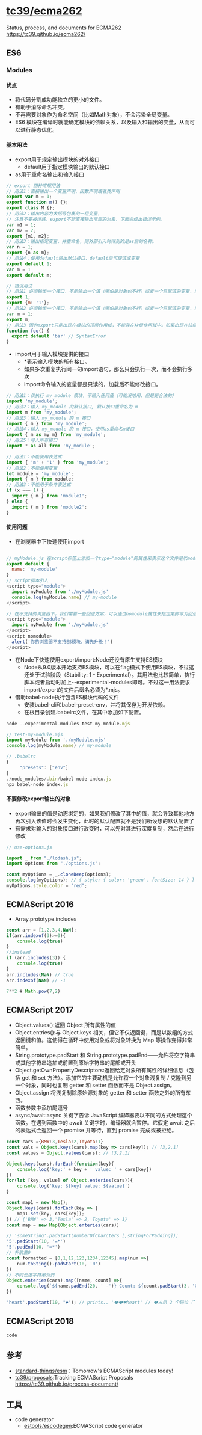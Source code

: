 # [tc39/ecma262](https://github.com/tc39/ecma262)

Status, process, and documents for ECMA262 https://tc39.github.io/ecma262/

## ES6


### Modules

#### 优点

* 将代码分割成功能独立的更小的文件。
* 有助于消除命名冲突。
* 不再需要对象作为命名空间（比如Math对象），不会污染全局变量。
* ES6 模块在编译时就能确定模块的依赖关系，以及输入和输出的变量，从而可以进行静态优化。

#### 基本用法

* export用于规定输出模块的对外接口
    - default用于指定模块输出的默认接口
* as用于重命名输出和输入接口

```js
// export 四种常规用法
// 用法1：直接输出一个变量声明、函数声明或者类声明
export var m = 1;
export function m() {};
export class M {};
// 用法2：输出内容为大括号包裹的一组变量，
// 注意不要被迷惑，export不能直接输出常规的对象，下面会给出错误示例。
var m1 = 1;
var m2 = 2;
export {m1, m2};
// 用法3：输出指定变量，并重命名，则外部引入时得到的是as后的名称。
var n = 1;
export {n as m};
// 用法4：使用default输出默认接口，default后可跟值或变量
export default 1;
var m = 1
export default m;

// 错误用法
// 用法1 必须输出一个接口，不能输出一个值（哪怕是对象也不行）或者一个已赋值的变量，已赋值的变量对应的也是一个值
export 1;
export {m: '1'};
// 用法2 必须输出一个接口，不能输出一个值（哪怕是对象也不行）或者一个已赋值的变量，已赋值的变量对应的也是一个值
var m = 1;
export m;
// 用法3 因为export只能出现在模块的顶层作用域，不能存在块级作用域中。如果出现在块级作用域的话，就没法做静态优化了
function foo() {
  export default 'bar' // SyntaxError
}
```

* import用于输入模块提供的接口
    - *表示输入模块的所有接口。
    - 如果多次重复执行同一句import语句，那么只会执行一次，而不会执行多次
    - import命令输入的变量都是只读的，加载后不能修改接口。

```js
// 用法1：仅执行 my_module 模块，不输入任何值（可能没啥用，但是是合法的）
import 'my_module';
// 用法2：输入 my_module 的默认接口, 默认接口重命名为 m
import m from 'my_module';
// 用法3：输入 my_module 的 m 接口
import { m } from 'my_module';
// 用法4：输入 my_module 的 m 接口，使用as重命名m接口
import { m as my_m} from 'my_module';
// 用法5：导入所有接口
import * as all from 'my_module';

// 用法1：不能使用表达式
import { 'm' + '1' } from 'my_module';
// 用法2：不能使用变量
let module = 'my_module';
import { m } from module;
// 用法3：不能用于条件表达式
if (x === 1) {
  import { m } from 'module1';
} else {
  import { m } from 'module2';
}
```

#### 使用问题

* 在浏览器中下快速使用import

```js

// myModule.js 在script标签上添加一个type="module"的属性来表示这个文件是以module的方式来运行
export default {
  name: 'my-module'
}
// script脚本引入
<script type="module">
  import myModule from './myModule.js'
  console.log(myModule.name) // my-module
</script>

// 在不支持的浏览器下，我们需要一些回退方案，可以通过nomodule属性来指定某脚本为回退方案.当浏览器支持type=module时，会忽略带有nomodule的script；如果不支持，则忽略带有type=module的脚本，执行带有nomodule的脚本
<script type="module">
  import myModule from './myModule.js'
</script>
<script nomodule>
  alert('你的浏览器不支持ES模块，请先升级！')
</script>
```

* 在Node下快速使用export/import:Node还没有原生支持ES模块
    - Node从9.0版本开始支持ES模块，可以在flag模式下使用ES模块，不过这还处于试验阶段（Stability: 1 - Experimental）。其用法也比较简单，执行脚本或者启动时加上--experimental-modules即可。不过这一用法要求import/export的文件后缀名必须为*.mjs。
* 借助babel-node执行包含ES模块代码的文件
    - 安装babel-cli和babel-preset-env，并将其保存为开发依赖。
    - 在根目录创建.babelrc文件，在其中添加如下配置。

```js
node --experimental-modules test-my-module.mjs

// test-my-module.mjs
import myModule from './myModule.mjs'
console.log(myModule.name) // my-module

// .babelrc
{
     "presets": ["env"]
}
./node_modules/.bin/babel-node index.js
npx babel-node index.js
```

#### 不要修改export输出的对象

* export输出的值是动态绑定的，如果我们修改了其中的值，就会导致其他地方再次引入该值时会发生变化，此时的默认配置就不是我们所设想的默认配置了
* 有需求对输入的对象接口进行改变时，可以先对其进行深度复制，然后在进行修改

```js
// use-options.js

import _ from "./lodash.js";
import options from "./options.js";

const myOptions = _.cloneDeep(options);
console.log(myOptions); // { style: { color: 'green', fontSize: 14 } }
myOptions.style.color = "red";
```

## ECMAScript 2016

* Array.prototype.includes

```javascript
const arr = [1,2,3,4,NaN];
if(arr.indexof(3)>=0){
    console.log(true)
}
//instead
if (arr.includes(3)) {
    console.log(true)
}
arr.includes(NaN) // true
arr.indexof(NaN) // -1

7**2 # Math.pow(7,2)
```

## ECMAScript 2017

* Object.values():返回 Object 所有属性的值
* Object.entries():与 Object.keys 相关，但它不仅返回键，而是以数组的方式返回键和值。这使得在循环中使用对象或将对象转换为 Map 等操作变得非常简单。
* String.prototype.padStart 和 String.prototype.padEnd——允许将空字符串或其他字符串追加或前置到原始字符串的尾部或开头
* Object.getOwnPropertyDescriptors:返回给定对象所有属性的详细信息（包括 get 和 set 方法）。添加它的主要动机是允许将一个对象浅复制 / 克隆到另一个对象，同时也复制 getter 和 setter 函数而不是 Object.assign。
* Object.assign 将浅复制除原始源对象的 getter 和 setter 函数之外的所有东西。
* 函数参数中添加尾逗号
* async/await:async 关键字告诉 JavaScript 编译器要以不同的方式处理这个函数。在遇到函数中的 await 关键字时，编译器就会暂停。它假定 await 之后的表达式会返回一个 promise 并等待，直到 promise 完成或被拒绝。

```javascript
const cars ={BMW:3,Tesla:2,Toyota:1}
const vals = Object.keys(cars).map(key => cars[key]); // [3,2,1]
const values = Object.values(cars); // [3,2,1]

Object.keys(cars).forEach(function(key){
    console.log('key:' + key + ' value: ' + cars[key])
})
for(let [key, value] of Object.enteries(cars)){
    console.log('key: ${key} value: ${value}')
}

const map1 = new Map();
Object.keys(cars).forEach(key => {
    map1.set(key, cars[key]);
}) // {'BMW' => 3,'Tesla' => 2,'Toyota' => 1}
const map = new Map(Object.enteries(cars))

// 'someString'.padStart(numberOfCharcters [,stringForPadding]);
'5'.padStart(10, '=*')
'5'.padEnd(10, '=*')
// 补前置0
const formatted = [0,1,12,123,1234,12345].map(num =>{
    num.toSting().padStart(10, '0')
})
// 不同长度字符串对齐
Object.enteries(cars).map([name, count] =>{
    console.log(`${name.padEnd(20, ' -')} Count: ${count.padStart(3, '0')}`)
})

'heart'.padStart(10, "❤️"); // prints.. '❤️❤️❤heart' // ❤️占用 2 个码位（’\u2764\uFE0F’）！heart 本身是 5 个字符，所以我们只剩下 5 个字符来填充
```

## ECMAScript 2018

```javascript
code
```

## 参考

* [standard-things/esm](https://github.com/standard-things/esm)：Tomorrow's ECMAScript modules today!
* [tc39/proposals](https://github.com/tc39/proposals):Tracking ECMAScript Proposals https://tc39.github.io/process-document/

## 工具

* code generator
    - [estools/escodegen](https://github.com/estools/escodegen):ECMAScript code generator
